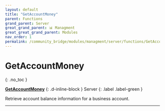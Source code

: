 ```yaml
---
layout: default
title: "GetAccountMoney"
parent: Functions
grand_parent: Server
great_grand_parent: 📊 Managment
great_great_grand_parent: Modules
nav_order: 1
permalink: /community_bridge/modules/managment/server/functions/GetAccountMoney/
---
```


# GetAccountMoney
{: .no_toc }

**[GetAccountMoney](GetAccountMoney.md)**
{: .d-inline-block }
Server
{: .label .label-green }

Retrieve account balance information for a business account.

---